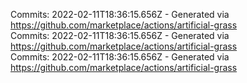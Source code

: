 Commits: 2022-02-11T18:36:15.656Z - Generated via https://github.com/marketplace/actions/artificial-grass
<br>
Commits: 2022-02-11T18:36:15.656Z - Generated via https://github.com/marketplace/actions/artificial-grass
<br>
Commits: 2022-02-11T18:36:15.656Z - Generated via https://github.com/marketplace/actions/artificial-grass
<br>
